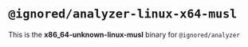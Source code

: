 # `@ignored/analyzer-linux-x64-musl`

This is the **x86_64-unknown-linux-musl** binary for `@ignored/analyzer`
